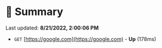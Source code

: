 # 📖 Summary
Last updated: **8/21/2022, 2:00:06 PM**

- `GET` [https://google.com](https://google.com) - **Up** (178ms)
